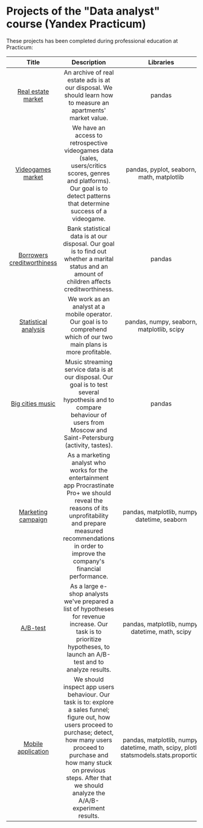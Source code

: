 # Projects of the "Data analyst" course (Yandex Practicum)

These projects has been completed during professional education at Practicum:


| Title       | Description  | Libraries            |
| :-------------------:|:-------------------: |:---------------------------:|
| [Real estate market](https://github.com/Croissant24-7/My-projects/blob/main/Project_1/real_estate_market_final.ipynb/ "Project № 1") |An archive of real estate ads is at our disposal. We should learn how to measure an apartments' market value. | pandas
| [Videogames market](https://github.com/Croissant24-7/My-projects/blob/main/Project_2/videogames_market_project.ipynb/ "Project № 2") |We have an access to retrospective videogames data (sales, users/critics scores, genres and platforms). Our goal is to detect patterns that determine success of a videogame.                 | pandas, pyplot, seaborn, math, matplotlib
| [Borrowers creditworthiness](https://github.com/Croissant24-7/My-projects/blob/main/Project%203/borrowers_quality_edited.ipynb/ "Project № 3") |Bank statistical data is at our disposal. Our goal is to find out whether a marital status and an amount of children affects creditworthiness.                  | pandas
| [Statistical analysis](https://github.com/Croissant24-7/My-projects/blob/main/Project_4/statistical_analysis_edited.ipynb/ "Project № 4") |We work as an analyst at a mobile operator. Our goal is to comprehend which of our two main plans is more profitable.| pandas, numpy, seaborn, matplotlib, scipy
| [Big cities music](https://github.com/Croissant24-7/My-projects/blob/main/Project_5/big_cities_music_edited.ipynb/ "Project № 5") |Music streaming service data is at our disposal. Our goal is to test several hypothesis and to compare behaviour of users from Moscow and Saint-Petersburg (activity, tastes).| pandas
| [Marketing campaign](https://github.com/Croissant24-7/My-projects/blob/main/Project_6/marketing_campaign_edited.ipynb/ "Project № 6") |As a marketing analyst who works for the entertainment app Procrastinate Pro+ we should reveal the reasons of its unprofitability and prepare measured recommendations in order to improve the company's financial performance.| pandas, matplotlib, numpy, datetime, seaborn
| [A/B-test](https://github.com/Croissant24-7/My-projects/blob/main/Project_7/AB_test_edited.ipynb/ "Project № 7") |As a large e-shop analysts we've prepared a list of hypotheses for revenue increase. Our task is to prioritize hypotheses, to launch an A/B-test and to analyze results.| pandas, matplotlib, numpy, datetime, math, scipy
| [Mobile application](https://github.com/Croissant24-7/My-projects/blob/main/Project_8/Mobile_app_edited.ipynb/ "Project № 8") |We should inspect app users behaviour. Our task is to: explore a sales funnel; figure out, how users proceed to purchase; detect, how many users proceed to purchase and how many stuck on previous steps. After that we should analyze the A/A/B-experiment results.| pandas, matplotlib, numpy, datetime, math, scipy, plotly, statsmodels.stats.proportion
